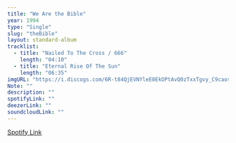 ```yaml
---
title: "We Are the Bible"
year: 1994
type: "Single"
slug: "theBible"
layout: standard-album
tracklist:
  - title: "Nailed To The Cross / 666" 
    length: "04:10"
  - title: "Eternal Rise Of The Sun" 
    length: "06:35"
imgURL: "https://i.discogs.com/6R-t84QjEVNYleE0EkOPtAvQ0zTxxTgvy_C9caosYQk/rs:fit/g:sm/q:90/h:600/w:592/czM6Ly9kaXNjb2dz/LWRhdGFiYXNlLWlt/YWdlcy9SLTc1OTg4/OS0xMTU1OTgyNTMy/LmpwZWc.jpeg"
Note: ""
description: ""
spotifyLink: ""
deezerLink: ""
soundcloudLink: ""
---
```

[Spotify Link]()